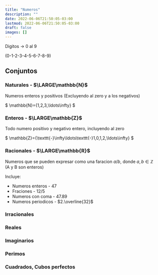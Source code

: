 ```yaml
---
title: "Numeros"
description: ""
date: 2022-06-06T21:50:05-03:00
lastmod: 2022-06-06T21:50:05-03:00
draft: false
images: []
---
```


Digitos → 0 al 9

  (0-1-2-3-4-5-6-7-8-9)

## Conjuntos

### Naturales - $\LARGE\mathbb{N}$

Numeros enteros y positivos (Excluyendo al zero y a los negativos)

$ \mathbb{N}=\{1,2,3,\ldots\infty\} $

### Enteros - $\LARGE\mathbb{Z}$

Todo numero positivo y negativo entero, incluyendo al zero

$ \mathbb{Z}=\{\texttt{-}\infty\ldots\texttt{-}1,0,1,2,\ldots\infty\} $

### Racionales - $\LARGE\mathbb{R}$

Numeros que se pueden expresar como una faracion $a/b$, donde ${a,b}\in\mathbb{Z}$ (A y B son enteros)

Incluye:

- Numeros enteros - $47$
- Fraciones - $12/5$
- Numeros con coma - $47.89$
- Numeros periodicos - $2.\overline{32}$

### Irracionales

### Reales

### Imaginarios

### Perimos

### Cuadrados, Cubos perfectos
